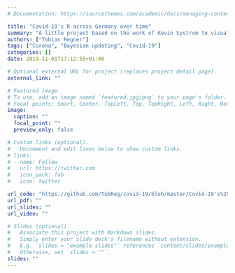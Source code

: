 ```yaml
---
# Documentation: https://sourcethemes.com/academic/docs/managing-content/

title: "Covid-19's R across Germany over time"
summary: "A little project based on the work of Kevin Systrom to visualize dynamics of the outbreak on a regional level."
authors: ["Tobias Regner"]
tags: ["Corona", "Bayesian updating", "Covid-19"]
categories: []
date: 2019-11-01T17:12:55+01:00

# Optional external URL for project (replaces project detail page).
external_link: ""

# Featured image
# To use, add an image named `featured.jpg/png` to your page's folder.
# Focal points: Smart, Center, TopLeft, Top, TopRight, Left, Right, BottomLeft, Bottom, BottomRight.
image:
  caption: ""
  focal_point: ""
  preview_only: false

# Custom links (optional).
#   Uncomment and edit lines below to show custom links.
# links:
# - name: Follow
#   url: https://twitter.com
#   icon_pack: fab
#   icon: twitter

url_code: "https://github.com/TobReg/covid-19/blob/master/Covid-19's%20R%20across%20Germany%20over%20time.ipynb"
url_pdf: ""
url_slides: ""
url_video: ""

# Slides (optional).
#   Associate this project with Markdown slides.
#   Simply enter your slide deck's filename without extension.
#   E.g. `slides = "example-slides"` references `content/slides/example-slides.md`.
#   Otherwise, set `slides = ""`.
slides: ""
---
```

